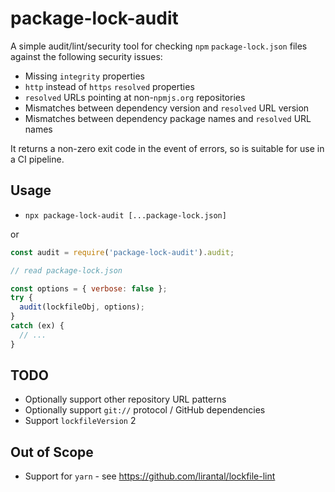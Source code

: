 # package-lock-audit

A simple audit/lint/security tool for checking `npm` `package-lock.json` files against the following security issues:

* Missing `integrity` properties
* `http` instead of `https` `resolved` properties
* `resolved` URLs pointing at non-`npmjs.org` repositories
* Mismatches between dependency version and `resolved` URL version
* Mismatches between dependency package names and `resolved` URL names

It returns a non-zero exit code in the event of errors, so is suitable for use in a CI pipeline.

## Usage

* `npx package-lock-audit [...package-lock.json]`

or

```js
const audit = require('package-lock-audit').audit;

// read package-lock.json

const options = { verbose: false };
try {
  audit(lockfileObj, options);
}
catch (ex) {
  // ...
}
```

## TODO

* Optionally support other repository URL patterns
* Optionally support `git://` protocol / GitHub dependencies
* Support `lockfileVersion` 2

## Out of Scope

* Support for `yarn` - see https://github.com/lirantal/lockfile-lint
